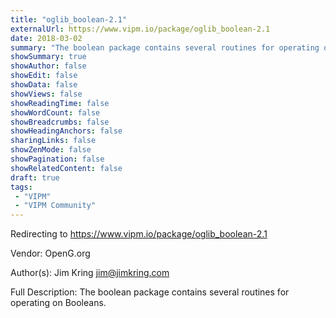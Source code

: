 ```yaml
---
title: "oglib_boolean-2.1"
externalUrl: https://www.vipm.io/package/oglib_boolean-2.1
date: 2018-03-02
summary: "The boolean package contains several routines for operating on Booleans."
showSummary: true
showAuthor: false
showEdit: false
showData: false
showViews: false
showReadingTime: false
showWordCount: false
showBreadcrumbs: false
showHeadingAnchors: false
sharingLinks: false
showZenMode: false
showPagination: false
showRelatedContent: false
draft: true
tags:
 - "VIPM"
 - "VIPM Community"
---
```


Redirecting to https://www.vipm.io/package/oglib_boolean-2.1

Vendor: OpenG.org

Author(s): Jim Kring <jim@jimkring.com>
 
Full Description:
The boolean package contains several routines for operating on Booleans.